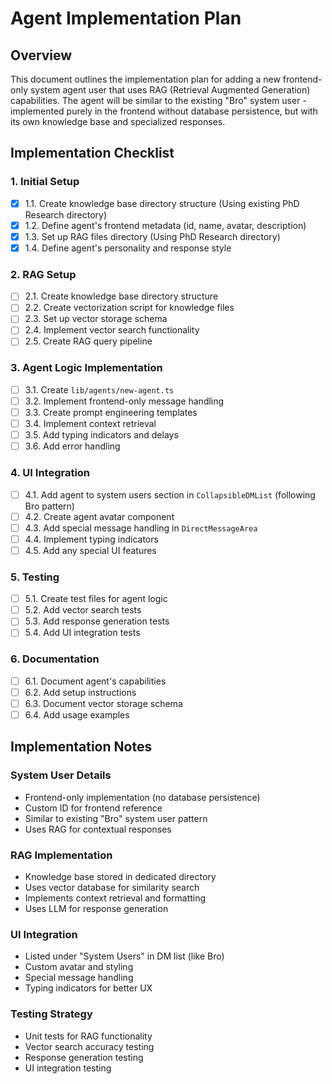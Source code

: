 # Agent Implementation Plan

## Overview
This document outlines the implementation plan for adding a new frontend-only system agent user that uses RAG (Retrieval Augmented Generation) capabilities. The agent will be similar to the existing "Bro" system user - implemented purely in the frontend without database persistence, but with its own knowledge base and specialized responses.

## Implementation Checklist

### 1. Initial Setup
- [x] 1.1. Create knowledge base directory structure (Using existing PhD Research directory)
- [x] 1.2. Define agent's frontend metadata (id, name, avatar, description)
- [x] 1.3. Set up RAG files directory (Using PhD Research directory)
- [x] 1.4. Define agent's personality and response style

### 2. RAG Setup
- [ ] 2.1. Create knowledge base directory structure
- [ ] 2.2. Create vectorization script for knowledge files
- [ ] 2.3. Set up vector storage schema
- [ ] 2.4. Implement vector search functionality
- [ ] 2.5. Create RAG query pipeline

### 3. Agent Logic Implementation
- [ ] 3.1. Create `lib/agents/new-agent.ts`
- [ ] 3.2. Implement frontend-only message handling
- [ ] 3.3. Create prompt engineering templates
- [ ] 3.4. Implement context retrieval
- [ ] 3.5. Add typing indicators and delays
- [ ] 3.6. Add error handling

### 4. UI Integration
- [ ] 4.1. Add agent to system users section in `CollapsibleDMList` (following Bro pattern)
- [ ] 4.2. Create agent avatar component
- [ ] 4.3. Add special message handling in `DirectMessageArea`
- [ ] 4.4. Implement typing indicators
- [ ] 4.5. Add any special UI features

### 5. Testing
- [ ] 5.1. Create test files for agent logic
- [ ] 5.2. Add vector search tests
- [ ] 5.3. Add response generation tests
- [ ] 5.4. Add UI integration tests

### 6. Documentation
- [ ] 6.1. Document agent's capabilities
- [ ] 6.2. Add setup instructions
- [ ] 6.3. Document vector storage schema
- [ ] 6.4. Add usage examples

## Implementation Notes

### System User Details
- Frontend-only implementation (no database persistence)
- Custom ID for frontend reference
- Similar to existing "Bro" system user pattern
- Uses RAG for contextual responses

### RAG Implementation
- Knowledge base stored in dedicated directory
- Uses vector database for similarity search
- Implements context retrieval and formatting
- Uses LLM for response generation

### UI Integration
- Listed under "System Users" in DM list (like Bro)
- Custom avatar and styling
- Special message handling
- Typing indicators for better UX

### Testing Strategy
- Unit tests for RAG functionality
- Vector search accuracy testing
- Response generation testing
- UI integration testing 